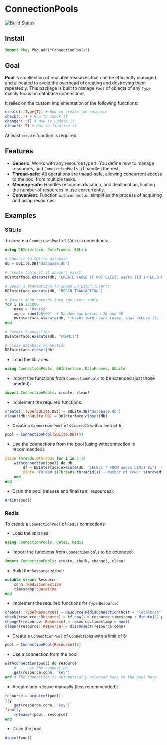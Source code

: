 # ConnectionPools

[![Build Status](https://github.com/AbrJA/Pools.jl/workflows/CI/badge.svg)](https://github.com/AbrJA/ConnectionPools.jl/actions)

## Install

```julia
import Pkg; Pkg.add("ConnectionPools")
```

## Goal

**Pool** is a collection of reusable resources that can be efficiently managed and allocated to avoid the overhead of creating and destroying them repeatedly. This package is built to manage `Pool` of objects of any `Type` mainly focus on database connections.

It relies on the custom implementation of the following functions:

```julia
create(::Type{T}) # How to create the resource
check(::T) # How to check it
change!(::T) # How to update it
clean!(::T) # How to finalize it
```

At least `create` function is required.

## Features

- **Generic:**  Works with any resource type `T`.  You define how to manage resources, and `ConnectionPools.jl` handles the rest.
- **Thread-safe:** All operations are thread-safe, allowing concurrent access to the pool from multiple tasks.
- **Memory-safe:** Handles resource allocation, and deallocation, limiting the number of resources in use concurrently.
- **Convenient:** Function `withconnection` simplifies the process of acquiring and using resources.

## Examples

### SQLite

To create a `ConnectionPool` of `SQLite` connections:

```julia
using DBInterface, DataFrames, SQLite

# Connect to SQLite database
db = SQLite.DB("database.db")

# Create table if it doesn't exist
DBInterface.execute(db, "CREATE TABLE IF NOT EXISTS users (id INTEGER PRIMARY KEY, name TEXT, age INTEGER)")

# Begin a transaction to speed up batch inserts
DBInterface.execute(db, "BEGIN TRANSACTION")

# Insert 1000 records into the users table
for i in 1:1000
    name = "User$i"
    age = rand(20:60)  # Random age between 20 and 60
    DBInterface.execute(db, "INSERT INTO users (name, age) VALUES (?, ?)", (name, age,))
end

# Commit transaction
DBInterface.execute(db, "COMMIT")

# Close database connection
DBInterface.close!(db)
```

- Load the libraries
```julia
using ConnectionPools, DBInterface, DataFrames, SQLite
```

- Import the functions from `ConnectionPools` to be extended (just those needed):
```julia
import ConnectionPools: create, clean!
```

- Implement the required functions:
```julia
create(::Type{SQLite.DB}) = SQLite.DB("database.db")
clean!(db::SQLite.DB) = DBInterface.close!(db)
```

- Create a `ConnectionPool` of `SQLite.DB` with a limit of 5:
```julia
pool = ConnectionPool{SQLite.DB}(5)
```

- Use the connections from the pool (using withconnection is recommended):
```julia
@time Threads.@threads for i in 1:20
    withconnection(pool) do db
        df = DBInterface.execute(db, "SELECT * FROM users LIMIT $i") |> DataFrame
        @info "Thread $(Threads.threadid()) - Number of rows: $(nrow(df))"
    end
end
```

- Drain the pool (release and finalize all resources):
```julia
drain!(pool)
```

### Redis

To create a `ConnectionPool` of `Redis` connections:

- Load the libraries:
```julia
using ConnectionPools, Dates, Redis
```

- Import the functions from `ConnectionPools` to be extended:
```julia
import ConnectionPools: create, check, change!, clean!
```

- Build the `Resource` struct:
```julia
mutable struct Resource
    conn::RedisConnection
    timestamp::DateTime
end
```

- Implement the required functions for `Type` `Resource`:
```julia
create(::Type{Resource}) = Resource(RedisConnection(host = "localhost", port = 6379, db = 3), now())
check(resource::Resource) = if now() > resource.timestamp + Minute(1) ping(resource.conn) end
change!(resource::Resource) = resource.timestamp = now()
clean!(resource::Resource) = disconnect(resource.conn)
```

- Create a `ConnectionPool` of `Connection`s with a limit of 5:
```julia
pool = ConnectionPool{Resource}(5)
```

- Use a connection from the pool:
```julia
withconnection(pool) do resource
    # ... use the connection ...
    get(resource.conn, "key")
end # The connection is automatically released back to the pool here
```

- Acquire and release manually (less recommended):
```julia
resource = acquire!(pool)
try
    get(resource.conn, "key")
finally
    release!(pool, resource)
end
```

- Drain the pool:
```julia
drain!(pool)
```

